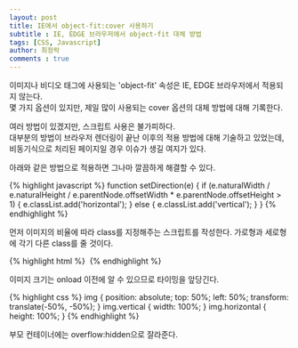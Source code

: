 ```yaml
---
layout: post
title: IE에서 object-fit:cover 사용하기
subtitle : IE, EDGE 브라우저에서 object-fit 대체 방법
tags: [CSS, Javascript]
author: 최정락
comments : true
---
```


이미지나 비디오 태그에 사용되는 'object-fit' 속성은 IE, EDGE 브라우저에서 적용되지 않는다.  
몇 가지 옵션이 있지만, 제일 많이 사용되는 cover 옵션의 대체 방법에 대해 기록한다.
<br>

여러 방법이 있겠지만, 스크립트 사용은 불가피하다.  
대부분의 방법이 브라우저 렌더링이 끝난 이후의 적용 방법에 대해 기술하고 있었는데, 
비동기식으로 처리된 페이지일 경우 이슈가 생길 여지가 있다.
<br>

아래와 같은 방법으로 적용하면 그나마 깔끔하게 해결할 수 있다.
<br>

{% highlight javascript %}
function setDirection(e) {
	if (e.naturalWidth / e.naturalHeight / e.parentNode.offsetWidth * e.parentNode.offsetHeight > 1) {
		e.classList.add('horizontal');
	} else {
		e.classList.add('vertical');
	}
}
{% endhighlight %}

먼저 이미지의 비율에 따라 class를 지정해주는 스크립트를 작성한다.
가로형과 세로형에 각기 다른 class를 줄 것이다.
<br>

{% highlight html %}
<img src="img.jpg" alt="" onload="setDirection(this)" alt="">
{% endhighlight %}

이미지 크기는 onload 이전에 알 수 있으므로 타이밍을 앞당긴다.
<br>

{% highlight css %}
img {
	position: absolute;
	top: 50%;
	left: 50%;
	transform: translate(-50%, -50%);
}
img.vertical {
	width: 100%;
}
img.horizontal {
	height: 100%;
}
{% endhighlight %}

부모 컨테이너에는 overflow:hidden으로 잘라준다.
<br>
